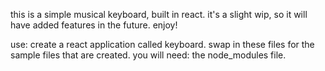 this is a simple musical keyboard, built in react. it's a slight wip, so it will have added features in the future. enjoy!

use:
create a react application called keyboard. swap in these files for the sample files that are created. you will need: the node_modules file.
